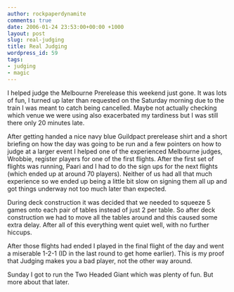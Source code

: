 ```yaml
---
author: rockpaperdynamite
comments: true
date: 2006-01-24 23:53:00+00:00 +1000
layout: post
slug: real-judging
title: Real Judging
wordpress_id: 59
tags:
- judging
- magic
---
```


I helped judge the Melbourne Prerelease this weekend just gone. It was lots of fun, I turned up later than requested on the Saturday morning due to the train I was meant to catch being cancelled. Maybe not actually checking which venue we were using also exacerbated my tardiness but I was still there only 20 minutes late.

After getting handed a nice navy blue Guildpact prerelease shirt and a short briefing on how the day was going to be run and a few pointers on how to judge at a larger event I helped one of the experienced Melbourne judges, Wrobbie, register players for one of the first flights. After the first set of flights was running, Paari and I had to do the sign ups for the next flights (which ended up at around 70 players). Neither of us had all that much experience so we ended up being a little bit slow on signing them all up and got things underway not too much later than expected.

During deck construction it was decided that we needed to squeeze 5 games onto each pair of tables instead of just 2 per table. So after deck construction we had to move all the tables around and this caused some extra delay. After all of this everything went quiet well, with no further hiccups.

After those flights had ended I played in the final flight of the day and went a miserable 1-2-1 (ID in the last round to get home earlier). This is my proof that Judging makes you a bad player, not the other way around.

Sunday I got to run the Two Headed Giant which was plenty of fun. But more about that later.
